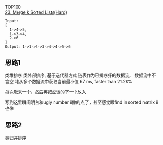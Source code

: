 TOP100  
[23. Merge k Sorted Lists(Hard)](https://leetcode.com/problems/merge-k-sorted-lists/)

```
Input:
[
  1->4->5,
  1->3->4,
  2->6
]
Output: 1->1->2->3->4->4->5->6
```


## 思路1
类堆排序
类外部排序, 基于迭代器方式
链表作为已排序好的数据流，  数据流中不含空
堆从多个数据流中获取当前最小值
67 ms, faster than 21.28%

每次取来一个，然后再把应该的下一个放入

写到这里瞬间明白和ugly number ii像的点了，甚至感觉跟find in sorted matrix ii也像
  
  
  
## 思路2
类归并排序  